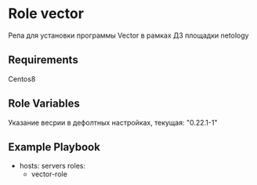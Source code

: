 Role vector
=========

Репа для установки программы Vector в рамках ДЗ площадки netology

Requirements
------------


Centos8

Role Variables
--------------

Указание весрии в дефолтных настройках, текущая: "0.22.1-1"

Example Playbook
----------------

- hosts: servers
  roles:
    - vector-role
